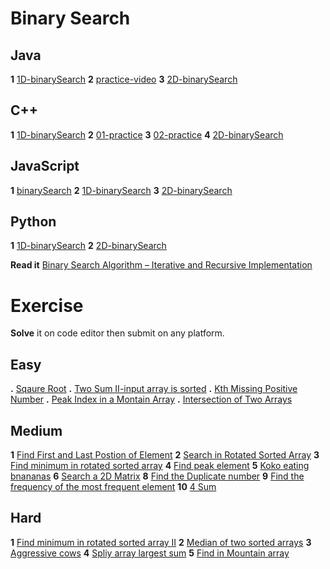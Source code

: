# Binary Search
## Java
**1** [1D-binarySearch](https://youtu.be/f6UU7V3szVw?si=sEG0XHAKh-Yda7mA)
**2** [practice-video](https://youtu.be/W9QJ8HaRvJQ?si=Q4o9Zzd8aIVCXkN0)
**3** [2D-binarySearch](https://youtu.be/enI_KyGLYPo?si=DqMGg1td24W7DbFh)

## C++
**1** [1D-binarySearch](https://youtu.be/0Hwpzd-bSck?si=LbkZGJ-6Hlh82hKV)
**2** [01-practice](https://youtu.be/740PMblqK6o?si=gssSdtsnXWSt7UB-)
**3** [02-practice](https://youtu.be/740PMblqK6o?si=gssSdtsnXWSt7UB-)
**4** [2D-binarySearch](https://youtu.be/BA1ppstdJi8?si=dI2h_SFuaZ4Pi7Js)

## JavaScript
**1** [binarySearch](https://youtu.be/oVj5ZvZd-cU?si=H5PaTEqIROCaC-y5)
**2** [1D-binarySearch](https://youtu.be/oVj5ZvZd-cU?si=zB_Rr-EM1hiLnYyx)
**3** [2D-binarySearch](https://youtu.be/4UUIbkwkzGQ?si=JOopxj8UNJ-lNHW1)

## Python
**1** [1D-binarySearch](https://youtu.be/GnZ9ppr_zaI?si=7F-XmCt_GaI2A-6X)
**2** [2D-binarySearch](https://youtu.be/Ber2pi2C0j0?si=6IobTJeDzKsa-vjq)

**Read it** [Binary Search Algorithm – Iterative and Recursive Implementation](https://www.geeksforgeeks.org/binary-search/?ref=header_search)

# Exercise
**Solve** it on code editor then submit on any platform.
## Easy
**.** [Sqaure Root](https://leetcode.com/problems/sqrtx/)
**.** [Two Sum II-input array is sorted](https://leetcode.com/problems/two-sum-ii-input-array-is-sorted/)
**.** [Kth Missing Positive Number](https://leetcode.com/problems/kth-missing-positive-number/)
**.** [Peak Index in a Montain Array](https://leetcode.com/problems/peak-index-in-a-mountain-array/)
**.** [Intersection of Two Arrays](https://leetcode.com/problems/intersection-of-two-arrays/)

## Medium
**1** [Find First and Last Postion of Element](https://leetcode.com/problems/find-first-and-last-position-of-element-in-sorted-array/)
**2** [Search in Rotated Sorted Array](https://leetcode.com/problems/search-in-rotated-sorted-array/)
**3** [Find minimum in rotated sorted array](https://leetcode.com/problems/find-minimum-in-rotated-sorted-array/)
**4** [Find peak element](https://leetcode.com/problems/find-peak-element/)
**5** [Koko eating bnananas](https://leetcode.com/problems/koko-eating-bananas/)
**6** [Search a 2D Matrix](https://leetcode.com/problems/search-a-2d-matrix/)
**8** [Find the Duplicate number](https://leetcode.com/problems/find-the-duplicate-number/)
**9** [Find the frequency of the most frequent element](https://leetcode.com/problems/frequency-of-the-most-frequent-element/)
**10** [4 Sum](https://leetcode.com/problems/4sum/)

## Hard
**1** [Find minimum in rotated sorted array II](https://leetcode.com/problems/find-minimum-in-rotated-sorted-array-ii/)
**2** [Median of two sorted arrays](https://leetcode.com/problems/median-of-two-sorted-arrays/)
**3** [Aggressive cows](https://www.geeksforgeeks.org/problems/aggressive-cows/1)
**4** [Spliy array largest sum](https://leetcode.com/problems/split-array-largest-sum/)
**5** [Find in Mountain array](https://leetcode.com/problems/find-in-mountain-array/)
